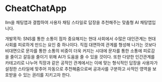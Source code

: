 
# CheatChatApp
llm을 채팅앱과 결합하여 사용자 채팅 스타일로 답장을 추천해주는 맞춤형 AI 채탕앱입니다.

개발목적:
SNS를 통한 소통이 점차 중요해지는 현대 사회에서 수많은 대인관계는 현대사회를 피로하게 만드는 요인 중 하나이다. 직접 대면하여 관계를 형성해 나가는 것보다 비대면으로 문자를 통한 소통의 비중이 더욱 커지는 시대에 문자를 통한 소통에 피로감을 줄이고 갈등을 줄이기 위해 AI가 도움을 줄 수 있을 것이다. 또한 다양한 인간관계를 카테고리로 나누어 직장과 같은 공적인 관계에서는 이에 맞는 형식적인 답장을 사용자가 설정한 스타일에 맞추어 자동으로 추천해줌으로써 공과사를 구분하고 사적인 영역을 보호받을 수 있는 권리를 지키고자 한다. 
